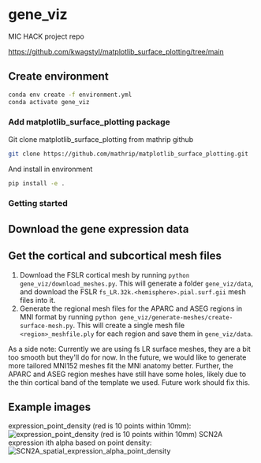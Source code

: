 # gene_viz
MIC HACK project repo


https://github.com/kwagstyl/matplotlib_surface_plotting/tree/main

## Create environment 

```bash
conda env create -f environment.yml
conda activate gene_viz
```


### Add matplotlib_surface_plotting package 

Git clone matplotlib_surface_plotting from mathrip github
```bash
git clone https://github.com/mathrip/matplotlib_surface_plotting.git
```
And install in environment
```bash
pip install -e . 
```

### Getting started

## Download the gene expression data

## Get the cortical and subcortical mesh files

1. Download the FSLR cortical mesh by running `python gene_viz/download_meshes.py`. This will generate a folder `gene_viz/data`, and download the FSLR `fs_LR.32k.<hemisphere>.pial.surf.gii` mesh files into it.
2. Generate the regional mesh files for the APARC and ASEG regions in MNI format by running `python gene_viz/generate-meshes/create-surface-mesh.py`. This will create a single mesh file `<region>_meshfile.ply` for each region and save them in `gene_viz/data`. 

As a side note: Currently we are using fs LR surface meshes, they are a bit too smooth but they'll do for now. In the future, we would like to generate more tailored MNI152 meshes fit the MNI anatomy better. Further, the APARC and ASEG region meshes have still have some holes, likely due to the thin cortical band of the template we used. Future work should fix this.

## Example images
expression_point_density (red is 10 points within 10mm):
![expression_point_density (red is 10 points within 10mm)](https://github.com/user-attachments/assets/6ab0f5ad-e7a1-4649-8df7-107cd4eb4320)
SCN2A expression ith alpha based on point density:
![SCN2A_spatial_expression_alpha_point_density](https://github.com/user-attachments/assets/5c940d08-ab97-4a12-8fdc-a3cf7fb5107e)

